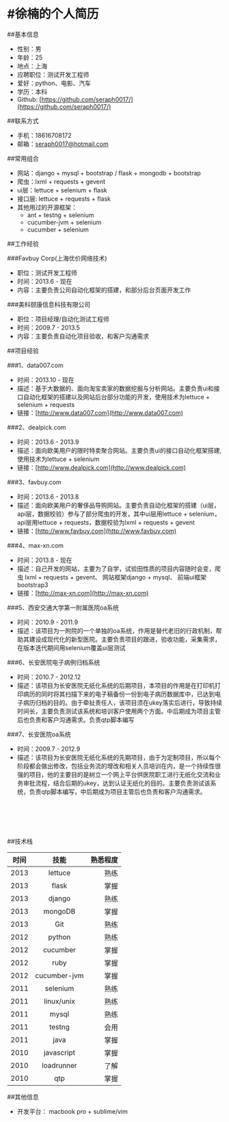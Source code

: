 #徐楠的个人简历
=============


##基本信息

+ 性别：男
+ 年龄：25
+ 地点：上海
+ 应聘职位：测试开发工程师
+ 爱好：python、电影、汽车
+ 学历：本科
+ Github: [https://github.com/seraph0017/](https://github.com/seraph0017/)





##联系方式

* 手机：18616708172
* 邮箱：seraph0017@hotmail.com

##常用组合

+ 网站：django + mysql + bootstrap / flask + mongodb + bootstrap
+ 爬虫：lxml + requests + gevent
+ ui层：lettuce + selenium + flask
+ 接口层: lettuce + requests + flask
+ 其他用过的开源框架：
	+ ant + testng + selenium
	+ cucumber-jvm + selenium
	+ cucumber + selenium


##工作经验

###Favbuy Corp(上海优价网络技术)
* 职位：测试开发工程师
* 时间：2013.6 - 现在
* 内容：主要负责公司自动化框架的搭建，和部分后台页面开发工作



###美科颐康信息科技有限公司
* 职位：项目经理/自动化测试工程师
* 时间：2009.7 - 2013.5
* 内容：主要负责自动化项目验收，和客户沟通需求


##项目经验

###1、data007.com
* 时间：2013.10 - 现在
* 描述：基于大数据的、面向淘宝卖家的数据挖掘与分析网站。主要负责ui和接口自动化框架的搭建以及网站后台部分功能的开发，使用技术为lettuce + selenium + requests
* 链接：[http://www.data007.com](http://www.data007.com)

###2、dealpick.com
* 时间：2013.6 - 2013.9
* 描述：面向欧美用户的限时特卖聚合网站。主要负责ui的接口自动化框架搭建,使用技术为lettuce + selenium
* 链接：[http://www.dealpick.com](http://www.dealpick.com)

###3、favbuy.com
* 时间：2013.6 - 2013.8
* 描述：面向欧美用户的奢侈品导购网站。主要负责自动化框架的搭建（ui层，api层，数据校验）参与了部分爬虫的开发，其中ui层用lettuce + selenium，api层用lettuce + requests，数据校验为lxml + requests + gevent
* 链接：[http://www.favbuy.com](http://www.favbuy.com)


###4、max-xn.com
* 时间：2013.8 - 现在
* 描述：自己开发的网站，主要为了自学，试验田性质的项目内容随时会变，爬虫 lxml + requests + gevent、 网站框架django + mysql、 前端ui框架 bootstrap3
* 链接：[http://max-xn.com](http://max-xn.com)


###5、西安交通大学第一附属医院oa系统
* 时间：2010.9 - 2011.9
* 描述：该项目为一附院的一个单独的oa系统，作用是替代老旧的行政机制，帮助其建设成现代化的新型医院。主要负责项目的跟进，验收功能，采集需求，在版本迭代期间用selenium覆盖ui层测试


###6、长安医院电子病例归档系统
* 时间：2010.7 - 2012.12
* 描述：该项目为长安医院无纸化系统的后期项目，本项目的作用是在打印机打印病历的同时将其扫描下来的电子稿备份一份到电子病历数据库中，已达到电子病历归档的目的。由于牵扯责任人，该项目须在ukey落实后进行，导致持续时间长，主要负责测试该系统和培训客户使用两个方面。中后期成为项目主管后也负责和客户沟通需求。负责qtp脚本编写


###7、长安医院oa系统
* 时间：2009.7 - 2012.9
* 描述：该项目为长安医院无纸化系统的先期项目，由于为定制项目，所以每个阶段都会做出修改，包括业务流的增改和相关人员培训在内，是一个持续性很强的项目，他的主要目的是树立一个网上平台供医院职工进行无纸化交流和业务审批流程，结合后期的ukey，达到认证无纸化的目的。主要负责测试该系统，负责qtp脚本编写，中后期成为项目主管后也负责和客户沟通需求。



<br/>
<br/>
<br/>
<br/>


##技术栈

|  时间         | 技能             | 熟悉程度  |
| ------------- |:-------------:   | -----:    |
|  2013         | lettuce        |熟练 |
|  2013         | flask        |掌握 |
|  2013         | django        |熟练 |
|  2013         | mongoDB        |掌握 |
|  2013         | Git        |熟练 |
|  2012         | python        |熟练 |
|  2012         | cucumber        |掌握 |
|  2012         | ruby        |掌握 |
|  2012         | cucumber-jvm        |掌握 |
|  2011         | selenium        |熟练 |
|  2011         | linux/unix        |熟练 |
|  2011         | mysql        |熟练 |
|  2011         | testng        |会用 |
|  2011         | java        |掌握 |
|  2010         | javascript        |掌握 |
|  2010         | loadrunner        |了解 |
|  2010         | qtp        |掌握 |






##其他信息

* 开发平台： macbook pro + sublime/vim

